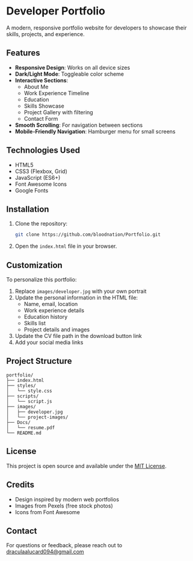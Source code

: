 # Developer Portfolio

A modern, responsive portfolio website for developers to showcase their skills, projects, and experience.

## Features

- **Responsive Design**: Works on all device sizes
- **Dark/Light Mode**: Toggleable color scheme
- **Interactive Sections**:
  - About Me
  - Work Experience Timeline
  - Education
  - Skills Showcase
  - Project Gallery with filtering
  - Contact Form
- **Smooth Scrolling**: For navigation between sections
- **Mobile-Friendly Navigation**: Hamburger menu for small screens

## Technologies Used

- HTML5
- CSS3 (Flexbox, Grid)
- JavaScript (ES6+)
- Font Awesome Icons
- Google Fonts

## Installation

1. Clone the repository:
   ```bash
   git clone https://github.com/bloodnation/Portfolio.git
   ```

2. Open the `index.html` file in your browser.

## Customization

To personalize this portfolio:

1. Replace `images/developer.jpg` with your own portrait
2. Update the personal information in the HTML file:
   - Name, email, location
   - Work experience details
   - Education history
   - Skills list
   - Project details and images
3. Update the CV file path in the download button link
4. Add your social media links

## Project Structure

```
portfolio/
├── index.html
├── styles/
│   └── style.css
├── scripts/
│   └── script.js
├── images/
│   ├── developer.jpg
│   └── project-images/
├── Docs/
│   └── resume.pdf
└── README.md
```

## License

This project is open source and available under the [MIT License](LICENSE).

## Credits

- Design inspired by modern web portfolios
- Images from Pexels (free stock photos)
- Icons from Font Awesome

## Contact

For questions or feedback, please reach out to draculaalucard094@gmail.com
